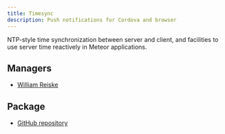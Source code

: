 ```yaml
---
title: Timesync
description: Push notifications for Cordova and browser
---
```


NTP-style time synchronization between server and client, and facilities to use server time reactively in Meteor applications.

## Managers
* [William Reiske](https://github.com/sponsors/wreiske)

## Package
* [GitHub repository](https://github.com/Meteor-Community-Packages/meteor-timesync)

